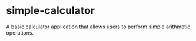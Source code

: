 # simple-calculator
A basic calculator application that allows users to perform simple arithmetic operations.
